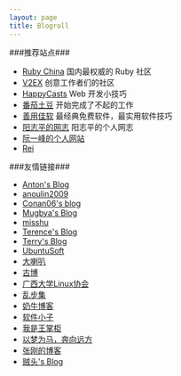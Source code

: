 ```yaml
---
layout: page
title: Blogroll
---
```


###推荐站点###

* [Ruby China](http://ruby-china.org/) 国内最权威的 Ruby 社区
* [V2EX](http://v2ex.com/) 创意工作者们的社区
* [HappyCasts](http://happycasts.net/) Web 开发小技巧
* [番茄土豆](https://pomotodo.com/) 开始完成了不起的工作
* [善用佳软](http://xbeta.info/) 最经典免费软件，最实用软件技巧
* [阳志平的网志](http://www.yangzhiping.com/) 阳志平的个人网志
* [阮一峰的个人网站](http://www.ruanyifeng.com/) 
* [Rei](http://chloerei.com/)

###友情链接###

<ul>
  <li><a href="http://ashat.org" title="@四川">Anton&#039;s Blog</a></li>
  <li><a href="http://dong4a.sinaapp.com/" title="梁东宇@广州">anoulin2009</a></li>
  <li><a href="http://blog.conan06.com/" title="Conan06@北京">Conan06&#039;s blog</a></li>
  <li><a href="http://mugbya.cn/">Mugbya's Blog</a></li>
  <li><a href="http://www.wuhuting.com/" title="吴胡婷@北京">misshu</a>
  <li><a href="http://songtl.com/" title="宋廷龙@桂林">Terence's Blog</a></li>
  <li><a href="http://terrychen.info/" title="陈敏@北京">Terry&#039;s Blog</a></li>
  <li><a href="http://www.ubuntusoft.com/" title="刘樟宏@深圳">UbuntuSoft</a></li>
  <li><a href="http://blog.jiangqiwen.cn/" title="@浙江">大喇叭</a></li>
  <li><a href="http://gubo.org" title="许凯@郑州">古博</a></li>
  <li><a href="http://www.gxlinux.com" title="广西大学Linux协会">广西大学Linux协会</a></li>
  <li><a href="http://mrkod.com" title="MR.KOD@杭州">乱步集</a></li>
  <li><a href="http://www.nenew.net/" title="奶牛@淄博">奶牛博客</a></li>
  <li><a href="http://bzdiao.com/" title="Bruse@西安">软件小子</a></li>
  <li><a href="http://since1989.org/" title="王亚平@上海">我是王掌柜</a></li>
  <li><a href="http://linhaicaoyuan.org/" title="石明鑫@昆明">以梦为马，奔向远方</a></li>
  <li><a href="http://www.zhanggang.net/" title="张刚@长沙">张刚的博客</a></li>
  <li><a href="http://www.makiller.com/" title="马震南@南宁">贼头&#039;s Blog</a></li>
</ul>

